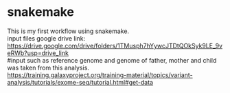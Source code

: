 # snakemake
This is my first workflow using snakemake.
<br>
input files google drive link:
<br>
https://drive.google.com/drive/folders/1TMusph7hYywcJTDtQOkSyk9LE_9veRWb?usp=drive_link
<br>
#input such as reference genome and genome of father, mother and child was taken from this analysis.
<br>
https://training.galaxyproject.org/training-material/topics/variant-analysis/tutorials/exome-seq/tutorial.html#get-data
